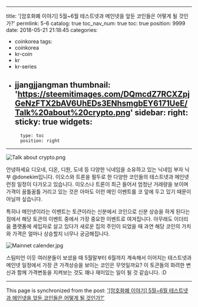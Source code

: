 
---
title: '[암호화폐 이야기] 5월~6월 테스트넷과 메인넷을 앞둔 코인들은 어떻게 될 것인가?'
permlink: 5-6
catalog: true
toc_nav_num: true
toc: true
position: 9999
date: 2018-05-21 21:18:45
categories:
- coinkorea
tags:
- coinkorea
- kr-coin
- kr
- kr-series
- jjangjjangman
thumbnail: 'https://steemitimages.com/DQmcdZ7RCXZpjGeNzFTX2bAV6UhEDs3ENhsmgbEY6171UeE/Talk%20about%20crypto.png'
sidebar:
    right:
        sticky: true
widgets:
    -
        type: toc
        position: right
---


![Talk about crypto.png](https://steemitimages.com/DQmcdZ7RCXZpjGeNzFTX2bAV6UhEDs3ENhsmgbEY6171UeE/Talk%20about%20crypto.png)

안녕하세요 디오네, 디온, 디원, 도네 등 다양한 닉네임을 소유하고 있는 닉네임 부자 닉부 @donekim입니다. 이오스와 트론을 필두로 한 다양한 코인들의 테스트넷과 메인넷 런칭 일정이 다가오고 있습니다. 이오스나 트론이 최근 들어서 엄청난 거래량을 보이며 가격이 꿈틀꿈틀 거리고 있는 것은 아마도 이런 메인 이벤트를 코 앞에 두고 있기 때문이 아닐까 싶습니다.

특히나 메인넷이라는 이벤트는 토큰이라는 신분에서 코인으로 신분 상승을 하게 된다는 점에서 해당 토큰의 이벤트 중에서 가장 중요한 이벤트로 여겨집니다. 아무래도 이더리움 플랫폼에 세입자로 살고 있다가 새로운 집의 주인이 되었을 때 과연 해당 코인의 가치와 가격은 얼마나 상승할지 너무나 궁금해집니다.


![Mainnet calender.jpg](https://steemitimages.com/DQmbUcgqwLJRGGC9kp22a2N76wZGC4Ayvrm9smek8yAGyPg/Mainnet%20calender.jpg)

스팀미언 이웃 여러분들이 보셨을 때 5월말부터 6월까지 계속해서 이어지는 테스트넷과 메인넷 일정에서 가장 큰 가격상승을 보이는 코인은 무엇일까요? 이 토큰들의 화려한 변신과 함께 가격변동을 지켜보는 것도 꽤나 재미있는 일이 될 것 같습니다. :D

- - -

This page is synchronized from the post: ['[암호화폐 이야기] 5월~6월 테스트넷과 메인넷을 앞둔 코인들은 어떻게 될 것인가?'](https://steemit.com/@donekim/5-6)
